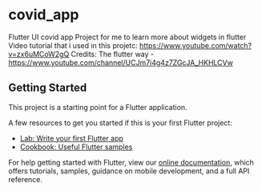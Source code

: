 # covid_app

Flutter UI covid app
Project for me to learn more about widgets in flutter
Video tutorial that i used in this projetc: https://www.youtube.com/watch?v=zx6uMCoW2gQ
Credits: The flutter way - https://www.youtube.com/channel/UCJm7i4g4z7ZGcJA_HKHLCVw

## Getting Started

This project is a starting point for a Flutter application.

A few resources to get you started if this is your first Flutter project:

- [Lab: Write your first Flutter app](https://flutter.dev/docs/get-started/codelab)
- [Cookbook: Useful Flutter samples](https://flutter.dev/docs/cookbook)

For help getting started with Flutter, view our
[online documentation](https://flutter.dev/docs), which offers tutorials,
samples, guidance on mobile development, and a full API reference.
